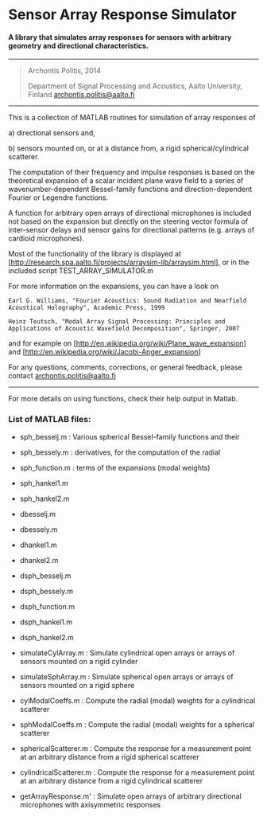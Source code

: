 # Sensor Array Response Simulator

#### A library that simulates array responses for sensors with arbitrary geometry and directional characteristics.

---
>   Archontis Politis, 2014 
>
>   Department of Signal Processing and Acoustics, Aalto University, Finland 
>   archontis.politis@aalto.fi 
---

This is a collection of MATLAB routines for simulation of array responses of

a) directional sensors and,

b) sensors mounted on, or at a distance from, a rigid spherical/cylindrical 
scatterer. 

The computation of their frequency and impulse responses is 
based on the theoretical expansion of a scalar incident plane wave field to 
a series of wavenumber-dependent Bessel-family functions and 
direction-dependent Fourier or Legendre functions.

A function for arbitrary open arrays of directional microphones is included 
not based on the expansion but directly on the steering vector formula of 
inter-sensor delays and sensor gains for directional patterns 
(e.g. arrays of cardioid microphones).

Most of the functionality of the library is displayed at [http://research.spa.aalto.fi/projects/arraysim-lib/arraysim.html], 
or in the included script TEST_ARRAY_SIMULATOR.m

For more information on the expansions, you can have a look on

    Earl G. Williams, "Fourier Acoustics: Sound Radiation and Nearfield 
    Acoustical Holography", Academic Press, 1999

    Heinz Teutsch, "Modal Array Signal Processing: Principles and 
    Applications of Acoustic Wavefield Decomposition", Springer, 2007

and for example on
[http://en.wikipedia.org/wiki/Plane_wave_expansion] and
[http://en.wikipedia.org/wiki/Jacobi-Anger_expansion]

For any questions, comments, corrections, or general feedback, please
contact archontis.politis@aalto.fi

---

For more details on using functions, check their help output in Matlab.

### List of MATLAB files:

* sph_besselj.m     :   Various spherical Bessel-family functions and their
* sph_bessely.m     :   derivatives, for the computation of the radial 
* sph_function.m    :   terms of the expansions (modal weights)
* sph_hankel1.m     
* sph_hankel2.m     
* dbesselj.m        
* dbessely.m        
* dhankel1.m
* dhankel2.m
* dsph_besselj.m
* dsph_bessely.m
* dsph_function.m
* dsph_hankel1.m
* dsph_hankel2.m

* simulateCylArray.m : Simulate cylindrical open arrays or arrays of sensors mounted on a rigid cylinder
* simulateSphArray.m : Simulate spherical open arrays or arrays of sensors mounted on a rigid sphere
* cylModalCoeffs.m : Compute the radial (modal) weights for a cylindrical scatterer
* sphModalCoeffs.m : Compute the radial (modal) weights for a spherical scatterer

* sphericalScatterer.m : Compute the response for a measurement point at an arbitrary distance from a rigid spherical scatterer
* cylindricalScatterer.m : Compute the response for a measurement point at an arbitrary distance from a rigid cylindrical scatterer

* getArrayResponse.m' :  Simulate open arrays of arbitrary directional microphones with axisymmetric responses
